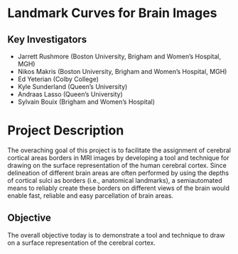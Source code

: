 
# Landmark Curves for Brain Images

## Key Investigators

- Jarrett Rushmore (Boston University, Brigham and Women’s Hospital, MGH)
- Nikos Makris (Boston University, Brigham and Women’s Hospital, MGH)
- Ed Yeterian (Colby College)
- Kyle Sunderland (Queen’s University)
- Andraas Lasso (Queen’s University)
- Sylvain Bouix (Brigham and Women’s Hospital)

# Project Description

The overaching goal of this project is to facilitate the assignment of cerebral cortical areas borders in MRI images by developing a tool and technique for drawing on the surface representation of the human cerebral cortex. Since delineation of different brain areas are often performed by using the depths of cortical sulci as borders (i.e., anatomical landmarks), a semiautomated means to reliably create these borders on different views of the brain would enable fast, reliable and easy parcellation of brain areas.  
## Objective

The overall objective today is to demonstrate a tool and technique to draw on a surface representation of the cerebral cortex.  

